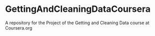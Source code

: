 # GettingAndCleaningDataCoursera
A repository for the Project of the Getting and Cleaning Data course at Coursera.org
